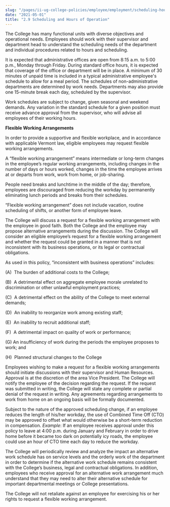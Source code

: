 ```yaml
---
slug: "/pages/ii-ug-college-policies/employee/employment/scheduling-hours-operation"
date: "2021-05-01"
title: "2.9 Scheduling and Hours of Operation"
---
```


The College has many functional units with diverse objectives and operational needs. Employees should work with their supervisor and department head to understand the scheduling needs of the department and individual procedures related to hours and scheduling.

It is expected that administrative offices are open from 8:15 a.m. to 5:00 p.m., Monday through Friday. During standard office hours, it is expected that coverage of the office or department will be in place. A minimum of 30 minutes of unpaid time is included in a typical administrative employee's schedule to allow for a meal period. The schedules of non-administrative departments are determined by work needs. Departments may also provide one 15-minute break each day, scheduled by the supervisor.

Work schedules are subject to change, given seasonal and weekend demands. Any variation in the standard schedule for a given position must receive advance approval from the supervisor, who will advise all employees of their working hours.

**Flexible Working Arrangements**

In order to provide a supportive and flexible workplace, and in accordance with applicable Vermont law, eligible employees may request flexible working arrangements.

A “flexible working arrangement” means intermediate or long-term changes in the employee’s regular working arrangements, including changes in the number of days or hours worked, changes in the time the employee arrives at or departs from work, work from home, or job-sharing.

People need breaks and lunchtime in the middle of the day; therefore, employees are discouraged from reducing the workday by permanently eliminating lunch periods and breaks from their schedules.

“Flexible working arrangement” does not include vacation, routine scheduling of shifts, or another form of employee leave.

The College will discuss a request for a flexible working arrangement with the employee in good faith. Both the College and the employee may propose alternative arrangements during the discussion. The College will consider an eligible employee’s request for a flexible working arrangement and whether the request could be granted in a manner that is not inconsistent with its business operations, or its legal or contractual obligations.

As used in this policy, “inconsistent with business operations” includes:

(A)  The burden of additional costs to the College;

(B)  A detrimental effect on aggregate employee morale unrelated to discrimination or other unlawful employment practices;

(C)  A detrimental effect on the ability of the College to meet external demands;

(D)  An inability to reorganize work among existing staff;

(E)  An inability to recruit additional staff;

(F)  A detrimental impact on quality of work or performance;

(G) An insufficiency of work during the periods the employee proposes to work; and

(H)  Planned structural changes to the College

Employees wishing to make a request for a flexible working arrangements should initiate discussions with their supervisor and Human Resources. Approval is at the discretion of the area Vice President. The College will notify the employee of the decision regarding the request. If the request was submitted in writing, the College will state any complete or partial denial of the request in writing. Any agreements regarding arrangements to work from home on an ongoing basis will be formally documented.

Subject to the nature of the approved scheduling change, if an employee reduces the length of his/her workday, the use of Combined Time Off (CTO) may be approved to offset what would otherwise be a short-term reduction in compensation. _Example_: If an employee receives approval under this policy to leave at 4:00 p.m. during January and February in order to drive home before it became too dark on potentially icy roads, the employee could use an hour of CTO time each day to reduce the workday.

The College will periodically review and analyze the impact an alternative work schedule has on service levels and the orderly work of the department in order to determine if the alternative work schedule remains consistent with the College’s business, legal and contractual obligations. In addition, employees who receive approval for an alternative work arrangement much understand that they may need to alter their alternative schedule for important departmental meetings or College presentations.

The College will not retaliate against an employee for exercising his or her rights to request a flexible working arrangement.